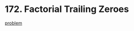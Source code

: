 # 172. Factorial Trailing Zeroes

[problem](https://leetcode.com/problems/factorial-trailing-zeroes)
